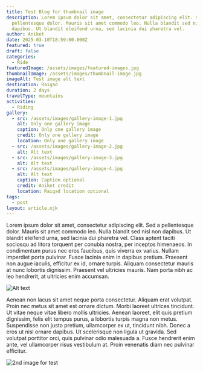 ```yaml
---
title: Test Blog for thumbnail image
description: Lorem ipsum dolor sit amet, consectetur adipiscing elit. Sed a
  pellentesque dolor. Mauris sit amet commodo leo. Nulla blandit sed nisl non
  dapibus. Ut blandit eleifend urna, sed lacinia dui pharetra vel.
author: Aniket
date: 2025-03-10T18:59:00.000Z
featured: true
draft: false
categories:
  - Ride
featuredImage: /assets/images/featured-images.jpg
thumbnailImage: /assets/images/thumbnail-image.jpg
imageAlt: Test image alt text
destination: Raigad
duration: 2 days
travelType: mountains
activities:
  - Riding
gallery:
  - src: /assets/images/gallery-image-1.jpg
    alt: Only one gallery image
    caption: Only one gallery image
    credit: Only one gallery image
    location: Only one gallery image
  - src: /assets/images/gallery-image-2.jpg
    alt: Alt text
  - src: /assets/images/gallery-image-3.jpg
    alt: Alt text
  - src: /assets/images/gallery-image-4.jpg
    alt: Alt text
    caption: Caption optional
    credit: Aniket credit
    location: Raigad location optional
tags:
  - post
layout: article.njk
---
```

Lorem ipsum dolor sit amet, consectetur adipiscing elit. Sed a pellentesque dolor. Mauris sit amet commodo leo. Nulla blandit sed nisl non dapibus. Ut blandit eleifend urna, sed lacinia dui pharetra vel. Class aptent taciti sociosqu ad litora torquent per conubia nostra, per inceptos himenaeos. In condimentum purus nec eros faucibus, quis viverra ex varius. Nullam imperdiet porta pulvinar. Fusce lacinia enim in dapibus pretium. Praesent non augue iaculis, efficitur ex id, ornare turpis. Aliquam consectetur mauris at nunc lobortis dignissim. Praesent vel ultricies mauris. Nam porta nibh ac leo hendrerit, at ultricies enim accumsan.

![Alt text](/assets/images/placeholder.jpg "A title text")

Aenean non lacus sit amet neque porta consectetur. Aliquam erat volutpat. Proin nec metus sit amet est ornare dictum. Morbi laoreet ultrices tincidunt. Ut vitae neque vitae libero mollis ultricies. Aenean laoreet, elit quis pretium dignissim, felis elit tempus purus, a lobortis turpis magna non metus. Suspendisse non justo pretium, ullamcorper ex ut, tincidunt nibh. Donec a eros ut nisl ornare dapibus. Ut scelerisque non ligula ut gravida. Sed volutpat porttitor orci, quis pulvinar odio malesuada a. Fusce hendrerit enim ante, vel ullamcorper risus vestibulum at. Proin venenatis diam nec pulvinar efficitur.

![2nd image for test](/assets/images/single-image.jpg "Title")
